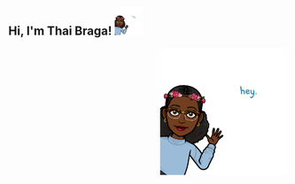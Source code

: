 <h2> Hi, I'm Thai Braga! <img src="https://github.com/HopeKenga/HopeKenga/blob/main/IMG_1516.PNG" width="50"></h2>
<img align='right' src="https://github.com/HopeKenga/HopeKenga/blob/main/IMG_1516.PNG" width="230">
